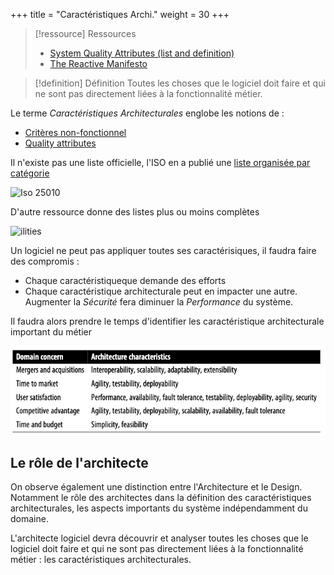 +++
title = "Caractéristiques Archi."
weight = 30
+++

> [!ressource] Ressources
> - [System Quality Attributes (list and definition)](https://github.com/joelparkerhenderson/system-quality-attributes)
> - [The Reactive Manifesto](https://www.reactivemanifesto.org/fr)

> [!definition] Définition
>  Toutes les choses que le logiciel doit faire et qui ne sont pas directement liées à la fonctionnalité métier.


Le terme *Caractéristiques Architecturales* englobe les notions de :
- [Critères non-fonctionnel](https://en.wikipedia.org/wiki/Non-functional_requirement)
- [Quality attributes](https://en.wikipedia.org/wiki/List_of_system_quality_attributes)

Il n'existe pas une liste officielle, l'ISO en a publié une [liste organisée par catégorie](https://iso25000.com/index.php/en/iso-25000-standards/iso-25010) 

![Iso 25010](https://iso25000.com/images/figures/en/iso25010.png)

D'autre ressource donne des listes plus ou moins complètes

![ilities](software_characteristics/images/ilities.png)

Un logiciel ne peut pas appliquer toutes ses caractérisiques, il faudra faire des compromis :
- Chaque caractéristiqueque demande des efforts
- Chaque caractéristique architecturale peut en impacter une autre. Augmenter la *Sécurité* fera diminuer la *Performance* du système.

Il faudra alors prendre le temps d'identifier les caractéristique architecturale important du métier

![Translation of domain concerns to architecture characteristics](images/domain_concern.png)

## Le rôle de l'architecte
On observe également une distinction entre l'Architecture et le Design. Notamment le rôle des architectes dans la définition des caractéristiques architecturales, les aspects importants du système indépendamment du domaine. 

L'architecte logiciel devra découvrir et analyser toutes les choses que le logiciel doit faire et qui ne sont pas directement liées à la fonctionnalité métier : les caractéristiques architecturales.

